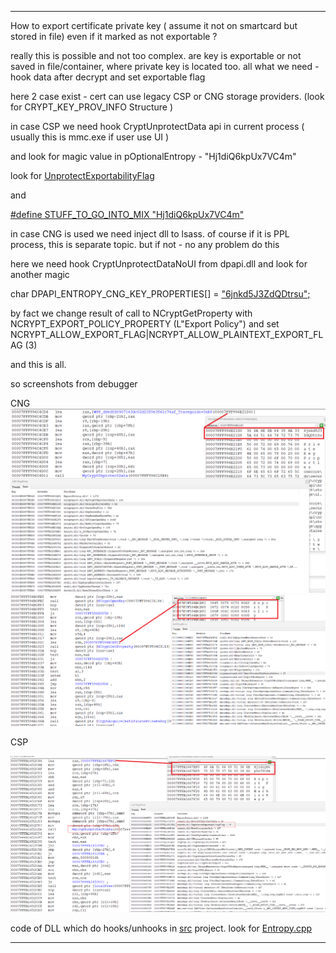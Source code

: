 ********************************************************************************

How to export certificate private key ( assume it not on smartcard but stored in file) even if it marked as not exportable ?

really this is possible and not too complex. are key is exportable or not saved in file/container, where private key is located too.
all what we need - hook data after decrypt and set exportable flag

here 2 case exist - cert can use legacy CSP or CNG storage providers. (look for CRYPT_KEY_PROV_INFO Structure )

in case CSP we need hook CryptUnprotectData api in current process ( usually this is mmc.exe if user use UI )

and look for magic value in pOptionalEntropy - "Hj1diQ6kpUx7VC4m"

look for [UnprotectExportabilityFlag](https://github.com/wisny101/Windows-Server-2003-Source/blob/master/ds/win32/ntcrypto/contman/contman.c#L1087)

and

[#define STUFF_TO_GO_INTO_MIX "Hj1diQ6kpUx7VC4m"](https://github.com/wisny101/Windows-Server-2003-Source/blob/master/ds/win32/ntcrypto/inc/contman.h#L58)

in case CNG is used we need inject dll to lsass. of course if it is PPL process, this is separate topic. but if not - no any problem do this

here we need hook CryptUnprotectDataNoUI from dpapi.dll and look for another magic

char DPAPI_ENTROPY_CNG_KEY_PROPERTIES[] = ["6jnkd5J3ZdQDtrsu";](https://o365blog.com/post/deviceidentity/)

by fact we change result of call to NCryptGetProperty with NCRYPT_EXPORT_POLICY_PROPERTY (L"Export Policy") 
and set NCRYPT_ALLOW_EXPORT_FLAG|NCRYPT_ALLOW_PLAINTEXT_EXPORT_FLAG (3)

and this is all.

so screenshots from debugger  

CNG
![1](lsass.png)
![1](mmc-CNG.png)

CSP

![1](mmc.png)

code of DLL which do hooks/unhooks in [src](src) project. look for [Entropy.cpp](src/Entropy.cpp)


********************************************************************************
